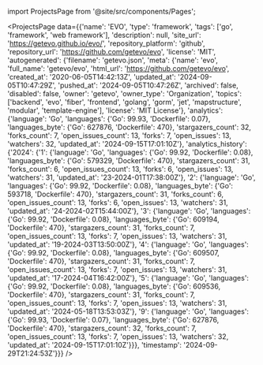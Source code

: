 
import ProjectsPage from '@site/src/components/Pages';

<ProjectsPage
    data={{'name': 'EVO', 'type': 'framework', 'tags': ['go', 'framework', 'web framework'], 'description': null, 'site_url': 'https://getevo.github.io/evo/', 'repository_platform': 'github', 'repository_url': 'https://github.com/getevo/evo', 'license': 'MIT', 'autogenerated': {'filename': 'getevo.json', 'meta': {'name': 'evo', 'full_name': 'getevo/evo', 'html_url': 'https://github.com/getevo/evo', 'created_at': '2020-06-05T14:42:13Z', 'updated_at': '2024-09-05T10:47:29Z', 'pushed_at': '2024-09-05T10:47:26Z', 'archived': false, 'disabled': false, 'owner': 'getevo', 'owner_type': 'Organization', 'topics': ['backend', 'evo', 'fiber', 'frontend', 'golang', 'gorm', 'jet', 'mapstructure', 'modular', 'template-engine'], 'license': 'MIT License'}, 'analytics': {'language': 'Go', 'languages': {'Go': 99.93, 'Dockerfile': 0.07}, 'languages_byte': {'Go': 627876, 'Dockerfile': 470}, 'stargazers_count': 32, 'forks_count': 7, 'open_issues_count': 13, 'forks': 7, 'open_issues': 13, 'watchers': 32, 'updated_at': '2024-09-15T17:01:10Z'}, 'analytics_history': {'2024': {'1': {'language': 'Go', 'languages': {'Go': 99.92, 'Dockerfile': 0.08}, 'languages_byte': {'Go': 579329, 'Dockerfile': 470}, 'stargazers_count': 31, 'forks_count': 6, 'open_issues_count': 13, 'forks': 6, 'open_issues': 13, 'watchers': 31, 'updated_at': '23-2024-01T17:38:00Z'}, '2': {'language': 'Go', 'languages': {'Go': 99.92, 'Dockerfile': 0.08}, 'languages_byte': {'Go': 593718, 'Dockerfile': 470}, 'stargazers_count': 31, 'forks_count': 6, 'open_issues_count': 13, 'forks': 6, 'open_issues': 13, 'watchers': 31, 'updated_at': '24-2024-02T15:44:00Z'}, '3': {'language': 'Go', 'languages': {'Go': 99.92, 'Dockerfile': 0.08}, 'languages_byte': {'Go': 609194, 'Dockerfile': 470}, 'stargazers_count': 31, 'forks_count': 7, 'open_issues_count': 13, 'forks': 7, 'open_issues': 13, 'watchers': 31, 'updated_at': '19-2024-03T13:50:00Z'}, '4': {'language': 'Go', 'languages': {'Go': 99.92, 'Dockerfile': 0.08}, 'languages_byte': {'Go': 609507, 'Dockerfile': 470}, 'stargazers_count': 31, 'forks_count': 7, 'open_issues_count': 13, 'forks': 7, 'open_issues': 13, 'watchers': 31, 'updated_at': '17-2024-04T16:42:00Z'}, '5': {'language': 'Go', 'languages': {'Go': 99.92, 'Dockerfile': 0.08}, 'languages_byte': {'Go': 609536, 'Dockerfile': 470}, 'stargazers_count': 31, 'forks_count': 7, 'open_issues_count': 13, 'forks': 7, 'open_issues': 13, 'watchers': 31, 'updated_at': '2024-05-18T13:53:03Z'}, '9': {'language': 'Go', 'languages': {'Go': 99.93, 'Dockerfile': 0.07}, 'languages_byte': {'Go': 627876, 'Dockerfile': 470}, 'stargazers_count': 32, 'forks_count': 7, 'open_issues_count': 13, 'forks': 7, 'open_issues': 13, 'watchers': 32, 'updated_at': '2024-09-15T17:01:10Z'}}}, 'timestamp': '2024-09-29T21:24:53Z'}}}
/>
